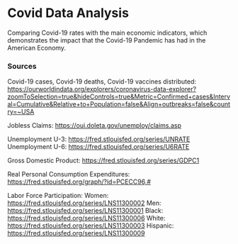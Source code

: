 # Covid Data Analysis

Comparing Covid-19 rates with the main economic indicators, which demonstrates the impact that the Covid-19 Pandemic has had in the American Economy.

### Sources 

Covid-19 cases, Covid-19 deaths, Covid-19 vaccines distributed:
https://ourworldindata.org/explorers/coronavirus-data-explorer?zoomToSelection=true&hideControls=true&Metric=Confirmed+cases&Interval=Cumulative&Relative+to+Population=false&Align+outbreaks=false&country=~USA

Jobless Claims:
https://oui.doleta.gov/unemploy/claims.asp

Unemployment U-3:
https://fred.stlouisfed.org/series/UNRATE
Unemployment U-6:
https://fred.stlouisfed.org/series/U6RATE

Gross Domestic Product:
https://fred.stlouisfed.org/series/GDPC1

Real Personal Consumption Expenditures:
https://fred.stlouisfed.org/graph/?id=PCECC96,#

Labor Force Participation:
Women:
https://fred.stlouisfed.org/series/LNS11300002
Men:
https://fred.stlouisfed.org/series/LNS11300001
Black:
https://fred.stlouisfed.org/series/LNS11300006
White:
https://fred.stlouisfed.org/series/LNS11300003
Hispanic:
https://fred.stlouisfed.org/series/LNS11300009
